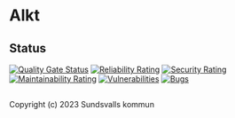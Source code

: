 # Alkt


## Status
[![Quality Gate Status](https://sonarcloud.io/api/project_badges/measure?project=Sundsvallskommun_api-service-alkt&metric=alert_status)](https://sonarcloud.io/summary/overall?id=Sundsvallskommun_api-service-alkt)
[![Reliability Rating](https://sonarcloud.io/api/project_badges/measure?project=Sundsvallskommun_api-service-alkt&metric=reliability_rating)](https://sonarcloud.io/summary/overall?id=Sundsvallskommun_api-service-alkt)
[![Security Rating](https://sonarcloud.io/api/project_badges/measure?project=Sundsvallskommun_api-service-alkt&metric=security_rating)](https://sonarcloud.io/summary/overall?id=Sundsvallskommun_api-service-alkt)
[![Maintainability Rating](https://sonarcloud.io/api/project_badges/measure?project=Sundsvallskommun_api-service-alkt&metric=sqale_rating)](https://sonarcloud.io/summary/overall?id=Sundsvallskommun_api-service-alkt)
[![Vulnerabilities](https://sonarcloud.io/api/project_badges/measure?project=Sundsvallskommun_api-service-alkt&metric=vulnerabilities)](https://sonarcloud.io/summary/overall?id=Sundsvallskommun_api-service-alkt)
[![Bugs](https://sonarcloud.io/api/project_badges/measure?project=Sundsvallskommun_api-service-alkt&metric=bugs)](https://sonarcloud.io/summary/overall?id=Sundsvallskommun_api-service-alkt)

## 
Copyright (c) 2023 Sundsvalls kommun
